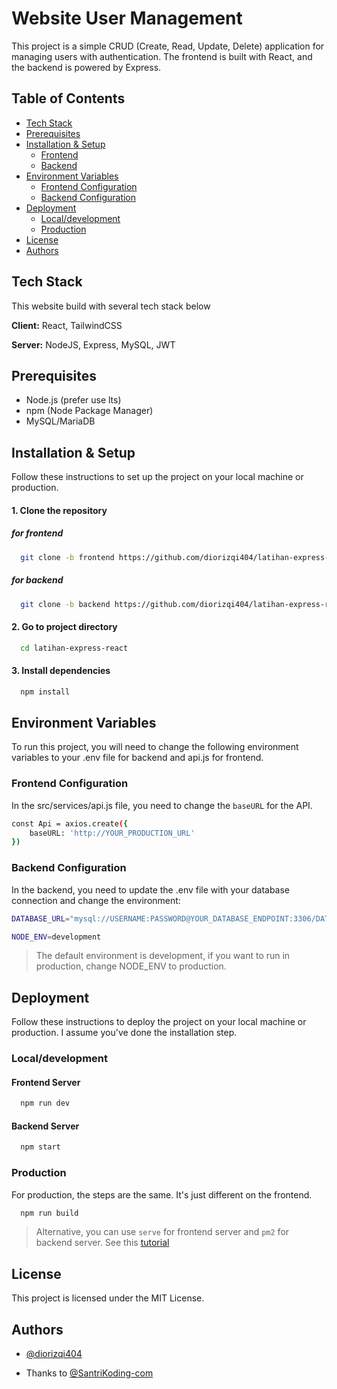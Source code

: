 # Website User Management

This project is a simple CRUD (Create, Read, Update, Delete) application for managing users with authentication. The frontend is built with React, and the backend is powered by Express.

## Table of Contents
- [Tech Stack](#tech-stack)
- [Prerequisites](#prerequisites)
- [Installation & Setup](#installation--setup)
  - [Frontend](#for-frontend)
  - [Backend](#for-backend)
- [Environment Variables](#environment-variables)
  - [Frontend Configuration](#frontend-configuration)
  - [Backend Configuration](#backend-configuration)
- [Deployment](#deployment)
  - [Local/development](#localdevelopment)
  - [Production](#production)
- [License](#license)
- [Authors](#authors)

## Tech Stack
This website build with several tech stack below

**Client:** React, TailwindCSS

**Server:** NodeJS, Express, MySQL, JWT

## Prerequisites
- Node.js (prefer use lts)
- npm (Node Package Manager)
- MySQL/MariaDB

## Installation & Setup
Follow these instructions to set up the project on your local machine or production.

#### 1. Clone the repository

##### for frontend
```bash
  git clone -b frontend https://github.com/diorizqi404/latihan-express-react.git
```

##### for backend
```bash
  git clone -b backend https://github.com/diorizqi404/latihan-express-react.git
```

#### 2. Go to project directory
```bash
  cd latihan-express-react
```

#### 3. Install dependencies
```bash
  npm install
```

## Environment Variables

To run this project, you will need to change the following environment variables to your .env file for backend and api.js for frontend.

### Frontend Configuration
In the src/services/api.js file, you need to change the `baseURL` for the API.

```bash
const Api = axios.create({
    baseURL: 'http://YOUR_PRODUCTION_URL'
})
```

### Backend Configuration
In the backend, you need to update the .env file with your database connection and change the environment:

```bash
DATABASE_URL="mysql://USERNAME:PASSWORD@YOUR_DATABASE_ENDPOINT:3306/DATABASE_NAME"

NODE_ENV=development
```
> The default environment is development, if you want to run in production, change NODE_ENV to production.


## Deployment
Follow these instructions to deploy the project on your local machine or production. I assume you've done the installation step.

### Local/development

#### Frontend Server
```bash
  npm run dev
```

#### Backend Server
```bash
  npm start
```

### Production

For production, the steps are the same. It's just different on the frontend.

```bash
  npm run build
```

> Alternative, you can use `serve` for frontend server and `pm2` for backend server. See this [tutorial](https://medium.com/@diorizqi/deploy-react-dan-express-di-aws-ec2-instance-4758d4b0427f)

## License

This project is licensed under the MIT License.

## Authors

- [@diorizqi404](https://www.github.com/diorizqi404)

- Thanks to [@SantriKoding-com](https://github.com/SantriKoding-com)
